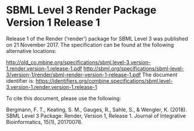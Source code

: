 # SBML Level 3 Render Package Version 1 Release 1
Release 1 of the Render ('render') package for SBML Level 3 was published on 21 November 2017. The specification can be found at the following alternative locations:

http://old_co.mbine.org/specifications/sbml.level-3.version-1.render.version-1.release-1.pdf
http://sbml.org/specifications/sbml-level-3/version-1/render/sbml-render-version-1-release-1.pdf
The document identifier is: https://identifiers.org/combine.specifications/sbml.level-3.version-1.render.version-1.release-1

To cite this document, please use the following:

Bergmann, F. T., Keating, S. M., Gauges, R., Sahle, S., & Wengler, K. (2018). SBML Level 3 Package: Render, Version 1, Release 1. Journal of Integrative Bioinformatics, 15(1), 20170078.